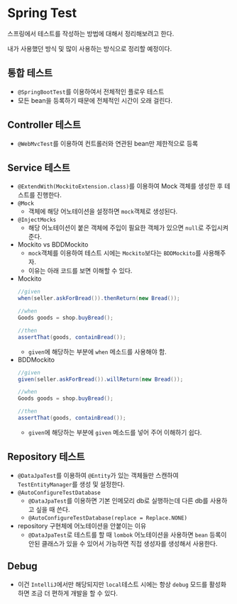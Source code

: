 # Spring Test

스프링에서 테스트를 작성하는 방법에 대해서 정리해보려고 한다.

내가 사용했던 방식 및 많이 사용하는 방식으로 정리할 예정이다.

## 통합 테스트

- ```@SpringBootTest```를 이용하여서 전체적인 플로우 테스트
- 모든 bean을 등록하기 때문에 전체적인 시간이 오래 걸린다.

## Controller 테스트

- ```@WebMvcTest```를 이용하여 컨트롤러와 연관된 bean만 제한적으로 등록

## Service 테스트

- ```@ExtendWith(MockitoExtension.class)```를 이용하여 Mock 객체를 생성한 후 테스트를 진행한다.
- ```@Mock```
    - 객체에 해당 어노테이션을 설정하면 ```mock```객체로 생성된다.
- ```@InjectMocks```
    - 해당 어노테이션이 붙은 객체에 주입이 필요한 객체가 있으면 ```null```로 주입시켜 준다.
- Mockito vs BDDMockito
    - ```mock```객체를 이용하여 테스트 시에는 ```Mockito```보다는 ```BDDMockito```를 사용해주자.
    - 이유는 아래 코드를 보면 이해할 수 있다.
- Mockito
    ```java
    //given
    when(seller.askForBread()).thenReturn(new Bread());
    
    //when
    Goods goods = shop.buyBread();
    
    //then
    assertThat(goods, containBread());
    ```
    - ```given```에 해당하는 부분에 ```when``` 메소드를 사용해야 함.
- BDDMockito
    ```java
    //given  
    given(seller.askForBread()).willReturn(new Bread());
    
    //when
    Goods goods = shop.buyBread();
    
    //then
    assertThat(goods, containBread());
    ```
    - ```given```에 해당하는 부분에 ```given``` 메소드를 넣어 주어 이해하기 쉽다.

## Repository 테스트

- ```@DataJpaTest```를 이용하여 ```@Entity```가 있는 객체들만 스캔하여 ```TestEntityManager```를 생성 및 설정한다.
- ```@AutoConfigureTestDatabase```
    - ```@DataJpaTest```를 이용하면 기본 인메모리 db로 실행하는데 다른 db를 사용하고 싶을 때 쓴다.
    - ```@AutoConfigureTestDatabase(replace = Replace.NONE)```
- repository 구현체에 어노테이션을 안붙이는 이유
    - ```@DataJpaTest```로 테스트를 할 때 ```lombok``` 어노테이션을 사용하면 ```bean``` 등록이 안된 클래스가 있을 수 있어서 가능하면 직접 생성자를
      생성해서 사용한다.

## Debug

- 이건 ```IntelliJ```에서만 해당되지만 ```local```테스트 시에는 항상 ```debug``` 모드를 활성화 하면 조금 더 편하게 개발을 할 수 있다.